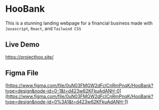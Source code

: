# HooBank
This is a stunning landing webpage for a financial business made with `Javascript`, `React`, and `Tailwind CSS`
## Live Demo
https://projecthoo.site/
## Figma File
[https://www.figma.com/file/0uN03FMGW2dFcICnRmPnqK/HooBank?type=design&node-id=0-1&t=d423w62KFkuAdANH-0](https://www.figma.com/file/0uN03FMGW2dFcICnRmPnqK/HooBank?type=design&node-id=0%3A1&t=d423w62KFkuAdANH-1)
